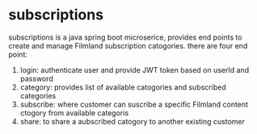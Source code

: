 # subscriptions 
subscriptions is a java spring boot microserice, provides end points to create and manage Filmland subscription catogories.
there are four end point:
 1. login: authenticate user and provide JWT token based on userId and password
 2. category: provides list of available catogories and subscribed categories
 3. subscribe: where customer can suscribe a specific Filmland content ctogory from available categoris
 4. share: to share a aubscribed catogory to another existing customer 
